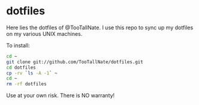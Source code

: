 dotfiles
========

Here lies the dotfiles of @TooTallNate. I use this repo to sync up my dotfiles on
my various UNIX machines.

To install:

``` bash
cd ~
git clone git://github.com/TooTallNate/dotfiles.git
cd dotfiles
cp -rv `ls -A -1` ~
cd ~
rm -rf dotfiles
```

Use at your own risk. There is NO warranty!
